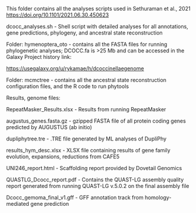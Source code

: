 This folder contains all the analyses scripts used in Sethuraman et al., 2021 https://doi.org/10.1101/2021.06.30.450623

dcocc_analyses.sh - Shell script with detailed analyses for all annotations, gene predictions, phylogeny, and ancestral state reconstruction

Folder: hymenoptera_oto - contains all the FASTA files for running phylogenetic analyses; DCOCC.fa is >25 Mb and can be accessed in the Galaxy Project history link:

https://usegalaxy.org/u/rykamae/h/dcoccinellaegenome

Folder: mcmctree - contains all the ancestral state reconstruction configuration files, and the R code to run phytools

Results, genome files:

RepeatMasker_Results.xlsx - Results from running RepeatMasker

augustus_genes.fasta.gz - gzipped FASTA file of all protein coding genes predicted by AUGUSTUS (ab initio)

dupliphytree.tre - .TRE file generated by ML analyses of DupliPhy

results_hym_desc.xlsx - XLSX file containing results of gene family evolution, expansions, reductions from CAFE5

UNI246_report.html - Scaffolding report provided by Dovetail Genomics

QUASTLG_Dcocc_report.pdf - Contains the QUAST-LG assembly quality report generated from running QUAST-LG v.5.0.2 on the final assembly file

Dcocc_gemoma_final_v1.gff - GFF annotation track from homology-mediated gene prediction
